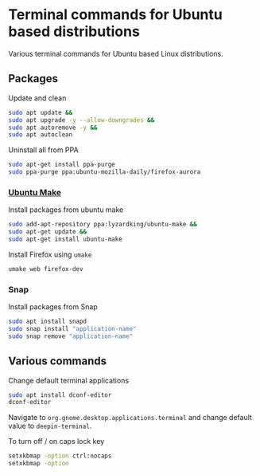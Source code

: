 # Terminal commands for Ubuntu based distributions

Various terminal commands for Ubuntu based Linux distributions.

## Packages

Update and clean

```bash
sudo apt update &&
sudo apt upgrade -y --allow-downgrades &&
sudo apt autoremove -y &&
sudo apt autoclean
```

Uninstall all from PPA

```bash
sudo apt-get install ppa-purge
sudo ppa-purge ppa:ubuntu-mozilla-daily/firefox-aurora
```

### [Ubuntu Make](https://wiki.ubuntu.com/ubuntu-make)

Install packages from ubuntu make

```bash
sudo add-apt-repository ppa:lyzardking/ubuntu-make &&
sudo apt-get update &&
sudo apt-get install ubuntu-make
```

Install Firefox using `umake`

```bash
umake web firefox-dev
```

### Snap

Install packages from Snap

```bash
sudo apt install snapd
sudo snap install "application-name"
sudo snap remove "application-name"
```

## Various commands

Change default terminal applications

```bash
sudo apt install dconf-editor
dconf-editor
```

Navigate to `org.gnome.desktop.applications.terminal` and change default value to `deepin-terminal`.

To turn off / on caps lock key

```bash
setxkbmap -option ctrl:nocaps
setxkbmap -option
```
